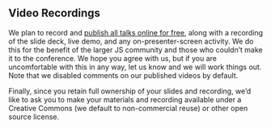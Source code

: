 ## Video Recordings

We plan to record and [publish all talks online for free](https://youtube.com/jsconfeu), along with a recording of the slide deck, live demo, and any on-presenter-screen activity. We do this for the benefit of the larger JS community and those who couldn’t make it to the conference. We hope you agree with us, but if you are uncomfortable with this in any way, let us know and we will work things out. Note that we disabled comments on our published videos by default.

Finally, since you retain full ownership of your slides and recording, we’d like to ask you to make your materials and recording available under a Creative Commons (we default to non-commercial reuse) or other open source license.
